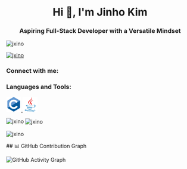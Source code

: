 <h1 align="center">Hi 👋, I'm Jinho Kim</h1>
<h3 align="center">Aspiring Full-Stack Developer with a Versatile Mindset</h3>

<p align="left"> <img src="https://komarev.com/ghpvc/?username=jxino&label=Profile%20views&color=0e75b6&style=flat" alt="jxino" /> </p>

<p align="left"> <a href="https://github.com/ryo-ma/github-profile-trophy"><img src="https://github-profile-trophy.vercel.app/?username=jxino" alt="jxino" /></a> </p>

<h3 align="left">Connect with me:</h3>
<p align="left">
</p>

<h3 align="left">Languages and Tools:</h3>
<p align="left"> <a href="https://www.cprogramming.com/" target="_blank" rel="noreferrer"> <img src="https://raw.githubusercontent.com/devicons/devicon/master/icons/c/c-original.svg" alt="c" width="40" height="40"/> </a> <a href="https://www.java.com" target="_blank" rel="noreferrer"> <img src="https://raw.githubusercontent.com/devicons/devicon/master/icons/java/java-original.svg" alt="java" width="40" height="40"/> </a> </p>

<p><img align="left" src="https://github-readme-stats.vercel.app/api/top-langs?username=jxino&show_icons=true&locale=en&layout=compact" alt="jxino" /></p>

<p>&nbsp;<img align="center" src="https://github-readme-stats.vercel.app/api?username=jxino&show_icons=true&locale=en" alt="jxino" /></p>

<p><img align="center" src="https://github-readme-streak-stats.herokuapp.com/?user=jxino&" alt="jxino" /></p>
## 📊 GitHub Contribution Graph

![GitHub Activity Graph](https://github-readme-activity-graph.vercel.app/graph?username=jxino&theme=github-compact)
